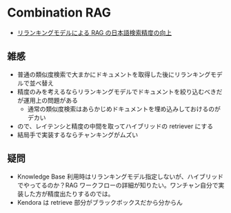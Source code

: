 # Combination RAG

- [リランキングモデルによる RAG の日本語検索精度の向上](https://developer.nvidia.com/ja-jp/blog/rag-with-sota-reranking-model-in-japanese/)

## 雑感

- 普通の類似度検索で大まかにドキュメントを取得した後にリランキングモデルで並べ替え
- 精度のみを考えるならリランキングモデルでドキュメントを絞り込むべきだが運用上の問題がある
  - 通常の類似度検索はあらかじめドキュメントを埋め込みしておけるのがデカい
- ので、レイテンシと精度の中間を取ってハイブリッドの retriever にする
- 結局手で実装するならチャンキングがムズい

## 疑問

- Knowledge Base 利用時はリランキングモデル指定しないが、ハイブリッドでやってるのか？RAG ワークフローの詳細が知りたい。ワンチャン自分で実装した方が精度出たりするのでは。
- Kendora は retrieve 部分がブラックボックスだから分からん
